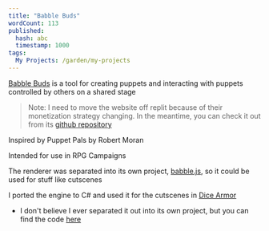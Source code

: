 ```yaml
---
title: "Babble Buds"
wordCount: 113
published:
  hash: abc
  timestamp: 1000
tags:
  My Projects: /garden/my-projects
---
```


[Babble Buds](http://babblebuds.xyz) is a tool for creating puppets and interacting with puppets controlled by others on a shared stage

> Note: I need to move the website off replit because of their monetization strategy changing. In the meantime, you can check it out from its [github repository](https://github.com/thepaperpilot/babble-buds)

Inspired by Puppet Pals by Robert Moran

Intended for use in RPG Campaigns

The renderer was separated into its own project, [babble.js](https://github.com/thepaperpilot/babble.js), so it could be used for stuff like cutscenes

I ported the engine to C# and used it for the cutscenes in [Dice Armor](/garden/dice-armor)
- I don't believe I ever separated it out into its own project, but you can find the code [here](https://github.com/sreynoldsdesign/dice_armor/tree/master/Assets/Scripts/babble.cs)